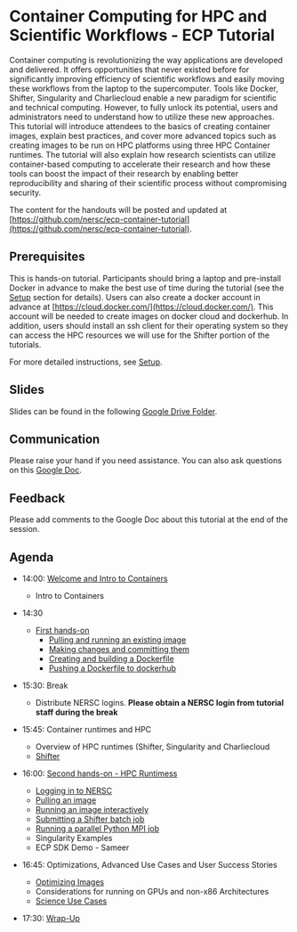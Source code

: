 # Container Computing for HPC and Scientific Workflows - ECP Tutorial

Container computing is revolutionizing the way applications are developed and delivered. It offers opportunities that never existed before for significantly improving efficiency of scientific workflows and easily moving these workflows from the laptop to the supercomputer. Tools like Docker, Shifter, Singularity and Charliecloud enable a new paradigm for scientific and technical computing. However, to fully unlock its potential, users and administrators need to understand how to utilize these new approaches. This tutorial will introduce attendees to the basics of creating container images, explain best practices, and cover more advanced topics such as creating images to be run on HPC platforms using three HPC Container runtimes. The tutorial will also explain how research scientists can utilize container-based computing to accelerate their research and how these tools can boost the impact of their research by enabling better reproducibility and sharing of their scientific process without compromising security.  

The content for the handouts will be posted and updated at [https://github.com/nersc/ecp-container-tutorial](https://github.com/nersc/ecp-container-tutorial).

## Prerequisites

This is hands-on tutorial. Participants should bring a laptop and pre-install Docker in advance to make the best use of time during the tutorial (see the [Setup](setup.md) section for details). Users can also create a docker account in advance at [https://cloud.docker.com/](https://cloud.docker.com/). This account will be needed to create images on docker cloud and dockerhub. In addition, users should install an ssh client for their operating system so they can access the HPC resources we will use for the Shifter portion of the tutorials.

For more detailed instructions, see [Setup](setup.md).

## Slides

Slides can be found in the following [Google Drive Folder](https://drive.google.com/open?id=17ibGRs7HAZ8AOnLQUo1CTNFgShB-6Nph).


## Communication
Please raise your hand if you need assistance. You can also ask questions on this [Google Doc](https://docs.google.com/document/d/1thz5sp7upnhy5PKi6SpS-C9NuGRHoY5lz0NSJy7_mJM/edit?usp=sharing).

## Feedback
Please add comments to the Google Doc about this tutorial at the end of the session.

## Agenda

- 14:00: [Welcome and Intro to Containers](00-intro.md)
    - Intro to Containers
- 14:30
    - [First hands-on](01-hands-on.md)
      - [Pulling and running an existing image](01-hands-on.md#pulling-and-running-an-existing-image)
      - [Making changes and committing them](01-hands-on.md#making-changes-and-committing-them)
      - [Creating and building a Dockerfile](01-hands-on.md#creating-and-building-a-dockerfile)
      - [Pushing a Dockerfile to dockerhub](01-hands-on.md#pushing-a-dockerfile-to-dockerhub)
- 15:30: Break
    - Distribute NERSC logins. **Please obtain a NERSC login from tutorial staff during the break**

- 15:45: Container runtimes and HPC
    - Overview of HPC runtimes (Shifter, Singularity and Charliecloud
    - [Shifter](02-shifter.md)
- 16:00: [Second hands-on - HPC Runtimess](03-hands-on.md)
    - [Logging in to NERSC](03-hands-on.md#logging-in-to-nersc)
    - [Pulling an image](03-hands-on.md#pulling-an-image)
    - [Running an image interactively](03-hands-on.md#running-an-image-interactively)
    - [Submitting a Shifter batch job](03-hands-on.md#submitting-a-shifter-batch-job)
    - [Running a parallel Python MPI job](03-hands-on.md#running-a-parallel-python-mpi-job)
    - Singularity Examples
    - ECP SDK Demo - Sameer
- 16:45: Optimizations, Advanced Use Cases and User Success Stories
    - [Optimizing Images](04-optimizing.md)
    - Considerations for running on GPUs and non-x86 Architectures
    - [Science Use Cases](05-use-cases.md)
- 17:30: [Wrap-Up](06-wrap-up.md)

